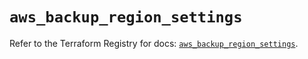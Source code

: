 # `aws_backup_region_settings`

Refer to the Terraform Registry for docs: [`aws_backup_region_settings`](https://registry.terraform.io/providers/hashicorp/aws/5.39.0/docs/resources/backup_region_settings).

